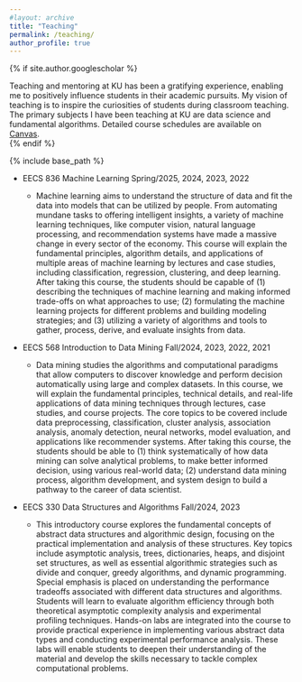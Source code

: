 ```yaml
---
#layout: archive
title: "Teaching"
permalink: /teaching/
author_profile: true
---
```


{% if site.author.googlescholar %}
<div class="wordwrap">Teaching and mentoring at KU has been a gratifying experience, enabling me to positively influence students in their academic pursuits. My vision of teaching is to inspire the curiosities of students during classroom teaching. The primary subjects I have been teaching at KU are data science and fundamental algorithms. Detailed course schedules are available on <a href="https://canvas.ku.edu">Canvas</a>.</div>
{% endif %}

{% include base_path %}

<style>
.myDiv {
  font-size:0.9em;
}
</style>
- EECS 836 Machine Learning	Spring/2025, 2024, 2023, 2022
  - Machine learning aims to understand the structure of data and fit the data into models that can be utilized by people. From automating mundane tasks to offering intelligent insights, a variety of machine learning techniques, like computer vision, natural language processing, and recommendation systems have made a massive change in every sector of the economy. This course will explain the fundamental principles, algorithm details, and applications of multiple areas of machine learning by lectures and case studies, including classification, regression, clustering, and deep learning. After taking this course, the students should be capable of (1) describing the techniques of machine learning and making informed trade-offs on what approaches to use; (2) formulating the machine learning projects for different problems and building modeling strategies; and (3) utilizing a variety of algorithms and tools to gather, process, derive, and evaluate insights from data.
  
- EECS 568 Introduction to Data Mining	Fall/2024, 2023, 2022, 2021
  - Data mining studies the algorithms and computational paradigms that allow computers to discover knowledge and perform decision automatically using large and complex	datasets. In this course, we will explain the fundamental principles, technical details, and real-life applications of data mining techniques through lectures, case studies, and course projects. The core topics to be covered include data preprocessing, classification, cluster analysis, association analysis, anomaly detection, neural networks, model evaluation, and applications like recommender systems. After taking this course, the students should be able to (1) think systematically of how data mining can solve analytical problems, to make better informed decision, using various real-world data; (2) understand data mining process, algorithm development, and system design to build a pathway to the career of data scientist.

- EECS 330 Data Structures and Algorithms	Fall/2024, 2023
  - This introductory course explores the fundamental concepts of abstract data structures and algorithmic design, focusing on the practical implementation and analysis of these structures. Key topics include asymptotic analysis, trees, dictionaries, heaps, and disjoint set structures, as well as essential algorithmic strategies such as divide and conquer, greedy algorithms, and dynamic programming. Special emphasis is placed on understanding the performance tradeoffs associated with different data structures and algorithms. Students will learn to evaluate algorithm efficiency through both theoretical asymptotic complexity analysis and experimental profiling techniques. Hands-on labs are integrated into the course to provide practical experience in implementing various abstract data types and conducting experimental performance analysis. These labs will enable students to deepen their understanding of the material and develop the skills necessary to tackle complex computational problems.


